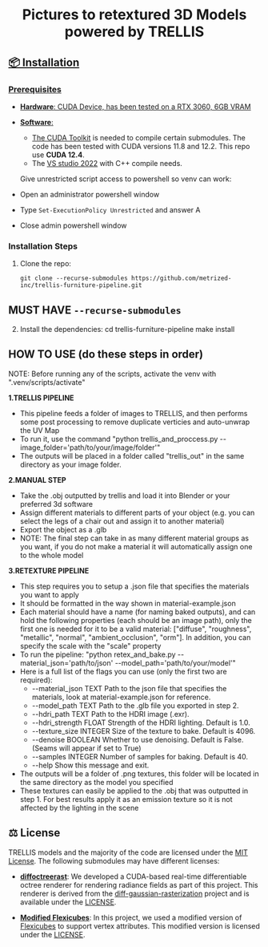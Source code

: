 <h1 align="center">Pictures to retextured 3D Models<br>powered by TRELLIS</h1>
<p align="center"><a href="https://arxiv.org/abs/2412.01506">

<!-- Installation -->
## 📦 Installation

### Prerequisites
- **Hardware**: CUDA Device, has been tested on a RTX 3060, 6GB VRAM
- **Software**:   
  - The [CUDA Toolkit](https://developer.nvidia.com/cuda-toolkit-archive) is needed to compile certain submodules. The code has been tested with CUDA versions 11.8 and 12.2.  This repo use **CUDA 12.4**.
  - The [VS studio 2022](https://visualstudio.microsoft.com/zh-hans/vs/) with C++ compile needs.

  Give unrestricted script access to powershell so venv can work:

- Open an administrator powershell window
- Type `Set-ExecutionPolicy Unrestricted` and answer A
- Close admin powershell window

### Installation Steps
1. Clone the repo:
    ```
    git clone --recurse-submodules https://github.com/metrized-inc/trellis-furniture-pipeline.git
    ```
## MUST HAVE `--recurse-submodules`

2. Install the dependencies:
    cd trellis-furniture-pipeline
    make install

<!-- Usage -->
## HOW TO USE (do these steps in order)
NOTE: Before running any of the scripts, activate the venv with ".venv/scripts/activate"

**1.TRELLIS PIPELINE**
- This pipeline feeds a folder of images to TRELLIS, and then performs some post processing to remove duplicate verticies and auto-unwrap the UV Map
- To run it, use the command "python trellis_and_proccess.py --image_folder='path/to/your/image/folder'"
- The outputs will be placed in a folder called "trellis_out" in the same directory as your image folder.

**2.MANUAL STEP**
- Take the .obj outputted by trellis and load it into Blender or your preferred 3d software
- Assign different materials to different parts of your object (e.g. you can select the legs of a chair out and assign it to another material)
- Export the object as a .glb
- NOTE: The final step can take in as many different material groups as you want, if you do not make a material it will automatically assign one to the whole model

**3.RETEXTURE PIPELINE**
- This step requires you to setup a .json file that specifies the materials you want to apply
- It should be formatted in the way shown in material-example.json
- Each material should have a name (for naming baked outputs), and can hold the following properties (each should be an image path), only the first one is needed for it to be a valid material: ["diffuse", "roughness", "metallic", "normal", "ambient_occlusion", "orm"]. In addition, you can specify the scale with the "scale" property
- To run the pipeline: "python retex_and_bake.py --material_json='path/to/json' --model_path='path/to/your/model'"
- Here is a full list of the flags you can use (only the first two are required):
    - --material_json TEXT    Path to the json file that specifies the materials, look at material-example.json for reference.
    - --model_path TEXT       Path to the .glb file you exported in step 2.
    - --hdri_path TEXT        Path to the HDRI image (.exr).
    - --hdri_strength FLOAT   Strength of the HDRI lighting. Default is 1.0.
    - --texture_size INTEGER  Size of the texture to bake. Default is 4096.
    - --denoise BOOLEAN       Whether to use denoising. Default is False. (Seams
                          will appear if set to True)
    - --samples INTEGER       Number of samples for baking. Default is 40.
    - --help                  Show this message and exit.
- The outputs will be a folder of .png textures, this folder will be located in the same directory as the model you specified
- These textures can easily be applied to the .obj that was outputted in step 1. For best results apply it as an emission texture so it is not affected by the lighting in the scene


<!-- License -->
## ⚖️ License

TRELLIS models and the majority of the code are licensed under the [MIT License](LICENSE). The following submodules may have different licenses:
- [**diffoctreerast**](https://github.com/JeffreyXiang/diffoctreerast): We developed a CUDA-based real-time differentiable octree renderer for rendering radiance fields as part of this project. This renderer is derived from the [diff-gaussian-rasterization](https://github.com/graphdeco-inria/diff-gaussian-rasterization) project and is available under the [LICENSE](https://github.com/JeffreyXiang/diffoctreerast/blob/master/LICENSE).


- [**Modified Flexicubes**](https://github.com/MaxtirError/FlexiCubes): In this project, we used a modified version of [Flexicubes](https://github.com/nv-tlabs/FlexiCubes) to support vertex attributes. This modified version is licensed under the [LICENSE](https://github.com/nv-tlabs/FlexiCubes/blob/main/LICENSE.txt).


